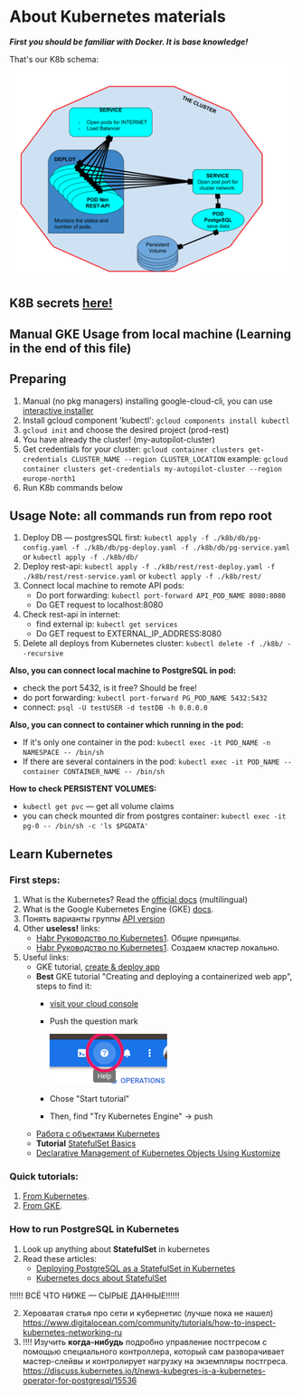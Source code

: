 # About Kubernetes materials
_**First you should be familiar with Docker. It is base knowledge!**_

That's our K8b schema:
![K8b_schema.png](./screenshots/K8b_schema.png)

## K8B secrets [here!](./externalSecrets.md)

## Manual GKE Usage from local machine (Learning in the end of this file)
## Preparing
1. Manual (no pkg managers) installing google-cloud-cli, you can use [interactive installer](https://cloud.google.com/sdk/docs/downloads-interactive)
2. Install gcloud component 'kubectl': `gcloud components install kubectl`
3. `gcloud init` and choose the desired project (prod-rest)
4. You have already the cluster! (my-autopilot-cluster)
5. Get credentials for your cluster: `gcloud container clusters get-credentials CLUSTER_NAME --region CLUSTER_LOCATION`
   example: `gcloud container clusters get-credentials my-autopilot-cluster --region europe-north1`
6. Run K8b commands below

## Usage Note: all commands run from repo root
1. Deploy DB — postgresSQL
   first: `kubectl apply -f ./k8b/db/pg-config.yaml -f ./k8b/db/pg-deploy.yaml -f ./k8b/db/pg-service.yaml` or `kubectl apply -f ./k8b/db/`
2. Deploy rest-api: `kubectl apply -f ./k8b/rest/rest-deploy.yaml -f ./k8b/rest/rest-service.yaml` or `kubectl apply -f ./k8b/rest/`
3. Connect local machine to remote API pods:
   - Do port forwarding: `kubectl port-forward API_POD_NAME 8080:8080`
   - Do GET request to localhost:8080
4. Check rest-api in internet:
   - find external ip: `kubectl get services`
   - Do GET request to EXTERNAL_IP_ADDRESS:8080
5. Delete all deploys from Kubernetes cluster: `kubectl delete -f ./k8b/ --recursive`

**Also, you can connect local machine to PostgreSQL in pod:**
  - check the port 5432, is it free? Should be free!
  - do port forwarding: `kubectl port-forward PG_POD_NAME 5432:5432`
  - connect: `psql -U testUSER -d testDB -h 0.0.0.0`

**Also, you can connect to container which running in the pod:**
- If it's only one container in the pod: `kubectl exec -it POD_NAME -n NAMESPACE -- /bin/sh`
- If there are several containers in the pod: `kubectl exec -it POD_NAME --container CONTAINER_NAME -- /bin/sh`

**How to check PERSISTENT VOLUMES:**
  - `kubectl get pvc` — get all volume claims
  - you can check mounted dir from postgres container: `kubectl exec -it pg-0 -- /bin/sh -c 'ls $PGDATA'`




## Learn Kubernetes

### First steps:
1. What is the Kubernetes? Read the [official docs](https://kubernetes.io/docs/concepts/overview/what-is-kubernetes/) (multilingual)
2. What is the Google Kubernetes Engine (GKE) [docs](https://cloud.google.com/kubernetes-engine/docs/concepts/kubernetes-engine-overview).
3. Понять варианты группы [API version](https://kubernetes.io/docs/reference/generated/kubernetes-api/v1.23/#-strong-api-groups-strong-) 
4. Other **useless!** links:
    - [Habr Руководство по Kubernetes1](https://habr.com/ru/company/ruvds/blog/438982/). Общие принципы.
    - [Habr Руководство по Kubernetes1](https://habr.com/ru/company/ruvds/blog/438984/). Создаем кластер локально.
5. Useful links:
    - GKE tutorial, [create & deploy app](https://cloud.google.com/kubernetes-engine/docs/tutorials/hello-app)
    - **Best** GKE tutorial "Creating and deploying a containerized web app", steps to find it:
      - [visit your cloud console](https://console.cloud.google.com/)
      - Push the question mark
        
        ![question_mark.png](./screenshots/question_mark.png)
      - Chose "Start tutorial"
      - Then, find "Try Kubernetes Engine" → push
    - [Работа с объектами Kubernetes](https://kubernetes.io/ru/docs/concepts/overview/working-with-objects/)
    - **Tutorial** [StatefulSet Basics](https://kubernetes.io/docs/tutorials/stateful-application/basic-stateful-set/)
    - [Declarative Management of Kubernetes Objects Using Kustomize](https://kubernetes.io/docs/tasks/manage-kubernetes-objects/kustomization/)




### Quick tutorials:
1. [From Kubernetes](https://kubernetes.io/uk/docs/tutorials/kubernetes-basics/).
2. [From GKE](https://cloud.google.com/kubernetes-engine/docs/tutorials).


### How to run PostgreSQL in Kubernetes
1. Look up anything about **StatefulSet** in kubernetes
2. Read these articles:
    - [Deploying PostgreSQL as a StatefulSet in Kubernetes](https://www.bmc.com/blogs/kubernetes-postgresql/)
    - [Kubernetes docs about StatefulSet](https://kubernetes.io/docs/concepts/workloads/controllers/statefulset/)



!!!!!! ВСЁ ЧТО НИЖЕ — СЫРЫЕ ДАННЫЕ!!!!!!


2. Хероватая статья про сети и кубернетис (лучше пока не
   нашел) https://www.digitalocean.com/community/tutorials/how-to-inspect-kubernetes-networking-ru
3. !!!! Изучить **когда-нибудь** подробно управление постгресом с помощью специального контроллера,
   который сам разворачивает мастер-слейвы и контролирует нагрузку на экземпляры
   постгреса. https://discuss.kubernetes.io/t/news-kubegres-is-a-kubernetes-operator-for-postgresql/15536
